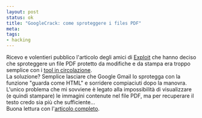 ```yaml
--- 
layout: post
status: ok
title: "GoogleCrack: come sproteggere i files PDF"
meta: 
tags: 
- hacking
---
```

Ricevo e volentieri pubblico l'articolo degli amici di [Exploit](http://exploit.blogosfere.it/2006/02/pdf_protetti_gm.html) che hanno deciso che sproteggere un file PDF protetto da modifiche e da stampa era troppo semplice con i [tool in circolazione](http://www.verypdf.com/pwdremover/).  
La soluzione? Semplice lasciare che Google Gmail lo sprotegga con la funzione "guarda come HTML" e sorridere compiaciuti dopo la manovra.  
L'unico problema che mi sovviene è legato alla impossibilità di visualizzare (e quindi stampare) le immagini contenute nel file PDF, ma per recuperare il testo credo sia più che sufficiente...  
Buona lettura con l'[articolo completo](http://exploit.blogosfere.it/2006/02/pdf_protetti_gm.html). 
